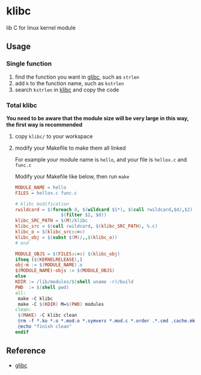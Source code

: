 # klibc

lib C for linux kernel module

## Usage

### Single function

1. find the function you want in [glibc](https://www.gnu.org/software/libc/manual/html_node/Function-Index.html), such as `strlen`
2. add `k` to the function name, such as `kstrlen`
3. search `kstrlen` in [klibc](.) and copy the code

### Total klibc

**You need to be aware that the module size will be very large in this way, the first way is recommended**

1. copy `klibc/` to your workspace
2. modify your Makefile to make them all linked

   For example your module name is `hello`, and your file is `hellox.c` and `func.c`

   Modify your Makefile like below, then run `make`

   ```Makefile
   MODULE_NAME = hello
   FILES = hellox.c func.c

   # klibc modification
   rwildcard = $(foreach d, $(wildcard $1*), $(call rwildcard,$d/,$2) \
   					$(filter $2, $d))
   klibc_SRC_PATH = $(M)/klibc
   klibc_src = $(call rwildcard, $(klibc_SRC_PATH), %.c)
   klibc_o = $(klibc_src:c=o)
   klibc_obj = $(subst $(M)/,,$(klibc_o))
   # end

   MODULE_OBJS = $(FILES:c=o) $(klibc_obj)
   ifneq ($(KERNELRELEASE),)
   obj-m := $(MODULE_NAME).o
   $(MODULE_NAME)-objs := $(MODULE_OBJS)
   else
   KDIR := /lib/modules/$(shell uname -r)/build
   PWD  := $(shell pwd)
   all:
   	make -C klibc
   	make -C $(KDIR) M=$(PWD) modules 
   clean:
   	$(MAKE) -C klibc clean
   	@rm -f *.ko *.o *.mod.o *.symvers *.mod.c *.order .*.cmd .cache.mk
   	@echo "finish clean"
   endif
   ```

## Reference

- [glibc](https://www.gnu.org/software/libc/manual/html_node/Function-Index.html)